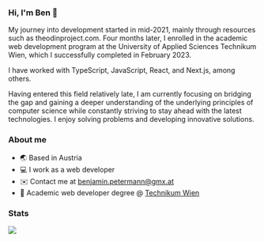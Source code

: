 ### Hi, I'm Ben 👋

My journey into development started in mid-2021, mainly through resources such as theodinproject.com. Four months later, I enrolled in the academic web development program at the University of Applied Sciences Technikum Wien, which I successfully completed in February 2023. 

I have worked with TypeScript, JavaScript, React, and Next.js, among others. 

Having entered this field relatively late, I am currently focusing on bridging the gap and gaining a deeper understanding of the underlying principles of computer science while constantly striving to stay ahead with the latest technologies. I enjoy solving problems and developing innovative solutions.

### About me

* 🌏 Based in Austria
* :computer: I work as a web developer
* ✉️  Contact me at [benjamin.petermann@gmx.at](mailto:benjamin.petermann@gmx.at)
* :school: Academic web developer degree @ [Technikum Wien](https://academy.technikum-wien.at/master-akademische-abschluesse/web-development/)

### Stats
![](https://github-readme-stats-git-masterrstaa-rickstaa.vercel.app/api/top-langs/?username=bPetermann&theme=dark&hide_border=false&include_all_commits=false&count_private=false&layout=compact)


                    
